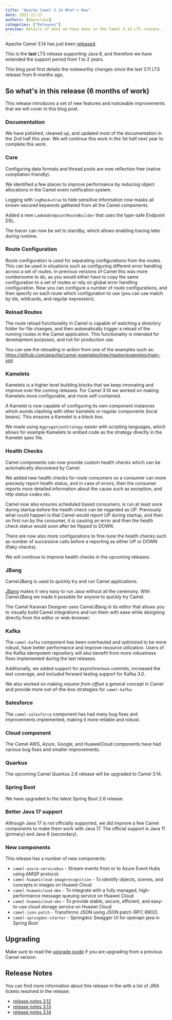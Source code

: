 ```yaml
---
title: "Apache Camel 3.14 What's New"
date: 2021-12-17
authors: [davsclaus]
categories: ["Releases"]
preview: Details of what we have done in the Camel 3.14 LTS release.
---
```


Apache Camel 3.14 has just been [released](/blog/2021/12/RELEASE-3.14.0/).

This is the **last** LTS release supporting Java 8, and therefore we have
extended the support period from 1 to 2 years.

This blog post first details the noteworthy changes since the last 3.11 LTS release from 6 months ago.

## So what's in this release (6 months of work) 

This release introduces a set of new features and noticeable improvements that we will cover in this blog post.

### Documentation

We have polished, cleaned up, and updated most of the documentation in the 2nd half this year.
We will continue this work in the 1st half next year to complete this work.

### Core

Configuring data formats and thread pools are now reflection free (native compilation friendly).

We identified a few places to improve performance by reducing object allocations
in the Camel event notification system.

Logging with `logMask=true` to hide sensitive information now masks all known
secured keywords gathered from all the Camel components.

Added a new `LambdaEndpointRouteBuilder` that uses the type-safe Endpoint DSL.

The tracer can now be set to standby, which allows enabling tracing later during runtime.

### Route Configuration

Route configuration is used for separating configurations from the routes. This can be used in situations such as configuring different error handling across a set of routes. In previous versions of Camel this was more cumbersome to do, as you would either have to copy the same configuration to a set of routes or rely on global error handling configuration.
Now you can configure a number of route configurations, and then specify on each route which configuration to use (you can use match by ids, wildcards, and regular expression).

### Reload Routes

The route reload functionality in Camel is capable of watching a directory folder for file changes, and then automatically trigger a reload of the running routes in the Camel application.
This functionality is intended for development purposes, and not for production use.

You can see the reloading in action from one of the examples such as: https://github.com/apache/camel-examples/tree/master/examples/main-xml

### Kamelets

Kamelets is a higher level building blocks that we keep innovating and improve over the coming releases.
For Camel 3.14 we worked on making Kamelets more configurable, and more self-contained.

A Kamelet is now capable of configuring its own component instances which avoids clashing
with other kamelets or regular components (local beans). This ensures a Kamelet is a _black box_.

We made using `AggregationStrategy` easier with scripting languages, which allows
for example Kamelets to embed code as the strategy directly in the Kamelet spec file.

### Health Checks

Camel components can now provide custom health checks which can be automatically discovered by Camel.

We added new health checks for route consumers so a consumer can more preciesly
report health status, and in case of errors, then the consumer reports more detailed
information about the cause such as exception, and http status codes etc.

Camel now also ensures scheduled based consumers, is run at least once during startup
before the health check can be regarded as UP. Previously what could happen is that Camel
would report UP during startup, and then on first run by the consumer, it is causing an
error and then the health check status would soon after be flipped to DOWN.

There are now also more configurations to fine-tune the health checks such as number of
successive calls before a reporting as either UP or DOWN (flaky checks).

We will continue to improve health checks in the upcoming releases.

### JBang

CamelJBang is used to quickly try and run Camel applications.

[JBang](https://www.jbang.dev/) makes it very easy to run Java without all the ceremony.
With CamelJBang we made it possible for anyone to quickly try Camel.

The Camel Karavan Designer uses CamelJBang in its editor that allows you to visually
build Camel integrations and run them with ease while designing directly from the editor or web-browser.

### Kafka

The `camel-kafka` component has been overhauled and optimized to be more robust, have better
performance and improve resource utilization. Users of the Kafka idempotent repository will also benefit from
more robustness fixes implemented during the last releases.

Additionally, we added support for asynchronous commits, increased the test coverage, and included
forward testing support for Kafka 3.0.

We also worked on making _resume from offset_ a general concept in Camel and provide
more out-of-the-box strategies for `camel-kafka`.

### Salesforce

The `camel-salesforce` component has had many bug fixes and improvements implemented,
making it more reliable and robust.

### Cloud component

The Camel AWS, Azure, Google, and HuaweiCloud components have had various bug fixes and smaller improvements.

### Quarkus

The upcoming Camel Quarkus 2.6 release will be upgraded to Camel 3.14. 

### Spring Boot

We have upgraded to the latest Spring Boot 2.6 release.

### Better Java 17 support

Although Java 17 is not officially supported, we did improve a few Camel components to make them work with Java 17.
The official support is Java 11 (primary) and Java 8 (secondary).

### New components

This release has a number of new components:

- `camel-azure-servicebus` - Stream events from or to Azure Event Hubs using AMQP protocol.
- `camel-huaweicloud-imagerecognition` - To identify objects, scenes, and concepts in images on Huawei Cloud 
- `camel-huaweicloud-dms` - To integrate with a fully managed, high-performance message queuing service on Huawei Cloud 
- `camel-huaweicloud-obs` - To provide stable, secure, efficient, and easy-to-use cloud storage service on Huawei Cloud 
- `camel-json-patch` - Transforms JSON using JSON patch (RFC 6902). 
- `camel-springdoc-starter` - Springdoc Swagger UI for openapi-java in Spring Boot

## Upgrading

Make sure to read the [upgrade guide](/manual/camel-3x-upgrade-guide-3_14.html) if you are upgrading from a previous Camel version.

## Release Notes

You can find more information about this release in the with a list of JIRA tickets resolved in the release: 

- [release notes 3.12](/releases/release-3.12.0/)
- [release notes 3.13](/releases/release-3.13.0/)
- [release notes 3.14](/releases/release-3.14.0/)

